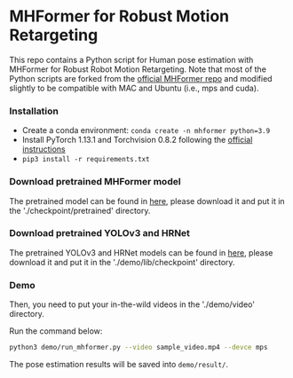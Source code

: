 # MHFormer for Robust Motion Retargeting
This repo contains a Python script for Human pose estimation with MHFormer for Robust Robot Motion Retargeting. Note that most of the Python scripts are forked from the [official MHFormer repo](https://github.com/Vegetebird/MHFormer) and modified slightly to be compatible with MAC and Ubuntu (i.e., mps and cuda). 

### Installation
- Create a conda environment: ```conda create -n mhformer python=3.9```
- Install PyTorch 1.13.1 and Torchvision 0.8.2 following the [official instructions](https://pytorch.org/)
- ```pip3 install -r requirements.txt```

### Download pretrained MHFormer model
The pretrained model can be found in [here](https://drive.google.com/drive/folders/1UWuaJ_nE19x2aM-Th221UpdhRPSCFwZa?usp=sharing), please download it and put it in the './checkpoint/pretrained' directory. 

### Download pretrained YOLOv3 and HRNet
The pretrained YOLOv3 and HRNet models can be found in [here](https://drive.google.com/drive/folders/1_ENAMOsPM7FXmdYRbkwbFHgzQq_B_NQA?usp=sharing), please download it and put it in the './demo/lib/checkpoint' directory. 

### Demo
Then, you need to put your in-the-wild videos in the './demo/video' directory. 

Run the command below:
```bash
python3 demo/run_mhformer.py --video sample_video.mp4 --devce mps
```

The pose estimation results will be saved into `demo/result/`.


